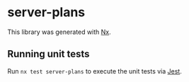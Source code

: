 # server-plans

This library was generated with [Nx](https://nx.dev).

## Running unit tests

Run `nx test server-plans` to execute the unit tests via [Jest](https://jestjs.io).
